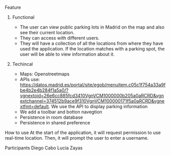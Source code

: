 Feature 
1. Functional
   - The user can view public parking lots in Madrid on the map and also see their current location.
   - They can access with different users.
   - They will have a collection of all the locations from where they have used the application. If the location matches with a parking spot, the user will be able to view information about it.
   
2. Techincal
   - Maps: Openstreetmaps
   - APIs use: https://datos.madrid.es/portal/site/egob/menuitem.c05c1f754a33a9fbe4b2e4b284f1a5a0/?vgnextoid=26e6cc885fcd3410VgnVCM1000000b205a0aRCRD&vgnextchannel=374512b9ace9f310VgnVCM100000171f5a0aRCRD&vgnextfmt=default. We use the API to display parking information
   - We add a toolbar and botton navegtion 
   - Persistence in room database
   - Persistence in shared preference
  
  How to use 
  At the start of the application, it will request permission to use real-time location. Then, it will prompt the user to enter a username.

  Participants 
  Diego Cabo
  Lucia Zayas 

